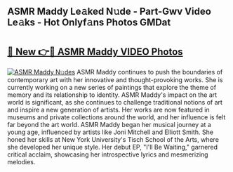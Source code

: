## ASMR Maddy Le𝚊ked N𝚞de - Part-Gwv Video Le𝚊ks - Hot Onlyf𝚊ns Photos GMDat

# <h2><a href="http://ac29246.deff.icu/?id=ASMR+Maddy">🔗 New 👉🔴 ASMR Maddy VIDEO Photos</a></h2>

[![ASMR Maddy N𝚞des](https://i.imgur.com/rIISA9y.gif)](http://ac29246.deff.icu/?id=ASMR+Maddy)
ASMR Maddy continues to push the boundaries of contemporary art with her innovative and thought-provoking works. She is currently working on a new series of paintings that explore the theme of memory and its relationship to identity. ASMR Maddy's impact on the art world is significant, as she continues to challenge traditional notions of art and inspire a new generation of artists. Her works are now featured in museums and private collections around the world, and her influence is felt far beyond the art world. ASMR Maddy began her musical journey at a young age, influenced by artists like Joni Mitchell and Elliott Smith. She honed her skills at New York University's Tisch School of the Arts, where she developed her unique style. Her debut EP, "I'll Be Waiting," garnered critical acclaim, showcasing her introspective lyrics and mesmerizing melodies.
